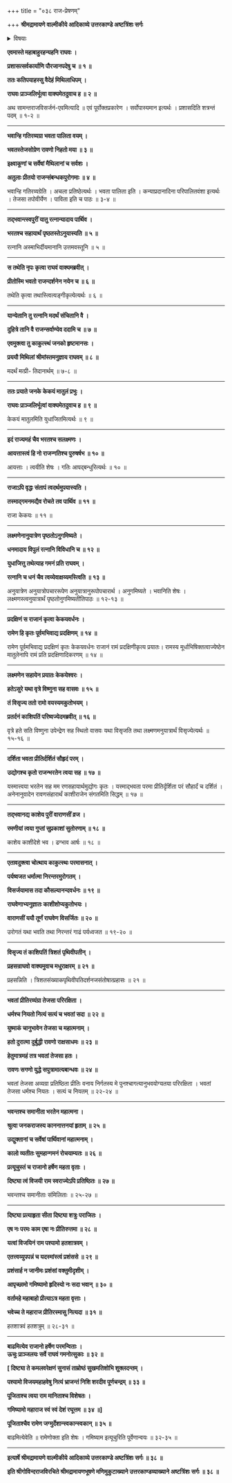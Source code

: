 +++
title = "०३८ राज-प्रेषणम्"

+++
**श्रीमद्रामायणे वाल्मीकीये आदिकाव्ये उत्तरकाण्डे अष्टत्रिंशः सर्गः**

<details><summary>विषयाः</summary>

रामेण स्वाभिषेकावलोकन-कुतुक-समागत-नाना-देशाधिपानां तत्-तन्-नगरं प्रतिप्रेषणम् ॥ १ ॥
</details>


**एवमास्ते महाबाहुरहन्यहनि राघवः ।**

**प्रशासत्सर्वकार्याणि पौरजानपदेषु च ॥ १ ॥**

**ततः कतिपयाहस्सु वैदेहं मिथिलाधिपम् ।**

**राघवः प्राञ्जलिर्भूत्वा वाक्यमेतदुवाच ह ॥ २ ॥**

अथ सामन्तराजविसर्जनं-एवमित्यादि ॥ एवं पूर्वोक्तप्रकारेण । सर्वोपास्यमान इत्यर्थः । प्रशासदिति शत्रन्तं पदम् ॥ १-२ ॥

****

**भवान्हि गतिरव्यग्रा भवता पालिता वयम् ।**

**भवतस्तेजसोग्रेण रावणो निहतो मया ॥ ३ ॥**

**इक्ष्वाकूणां च सर्वेषां मैथिलानां च सर्वशः ।**

**अतुलाः प्रीतयो राजन्संबन्धकपुरोगमाः ॥ ४ ॥**

भवान्हि गतिरव्यग्रेति । अचला प्रतिष्ठेत्यर्थः । भवता पालिता इति । कन्याप्रदानादिना परिपालितवंशा इत्यर्थः । तेजसा तपोवीर्येण । पाविता इति च पाठः ॥ ३-४ ॥

****

**तद्भवान्त्स्वपुरीं यातु रत्नान्यादाय पार्थिव ।**

**भरतश्च सहायार्थं पृष्ठतस्तेऽनुयास्यति ॥ ५ ॥**

रत्नानि अस्माभिर्दीयमानानि उत्तमवस्तूनि ॥ ५ ॥

****

**स तथेति नृपः कृत्वा राघवं वाक्यमब्रवीत् ।**

**प्रीतोस्मि भवतो राजन्दर्शनेन नयेन च ॥ ६ ॥**

तथेति कृत्वा तथास्त्वित्यङ्गीकृत्येत्यर्थः ॥ ६ ॥

****

**यान्येतानि तु रत्नानि मदर्थं संचितानि वै ।**

**दुहित्रे तानि वै राजन्सर्वाण्येव ददामि च ॥ ७ ॥**

**एवमुक्त्वा तु काकुत्स्थं जनको हृष्टमानसः ।**

**प्रययौ मिथिलां श्रीमांस्तमनुज्ञाय राघवम् ॥ ८ ॥**

मदर्थं मत्प्री- तिदानार्थम् ॥ ७-८ ॥

****

**ततः प्रयाते जनके केकयं मातुलं प्रभुः ।**

**राघवः प्राञ्जलिर्भूत्वां वाक्यमेतदुवाच ह ॥ ९ ॥**

केकयं मातुलमिति युधाजितमित्यर्थः ॥ ९ ॥

****

**इदं राज्यमहं चैव भरतश्च सलक्ष्मणः ।**

**आयत्तास्त्वं हि नो राजन्गतिश्च पुरुषर्षभ ॥ १० ॥**

आयत्ताः । त्वयीति शेषः । गतिः आपद्बन्धुरित्यर्थः ॥ १० ॥

****

**राजाऽपि वृद्धः संतापं त्वदर्थमुपयास्यति ।**

**तस्माद्गमनमद्यैव रोचते तव पार्थिव ॥ ११ ॥**

राजा केकयः ॥ ११ ॥

****

**लक्ष्मणेनानुयात्रेण पृष्ठतोऽनुगमिष्यते ।**

**धनमादाय विपुलं रत्नानि विविधानि च ॥ १२ ॥**

**युधाजित्तु तथेत्याह गमनं प्रति राघवम् ।**

**रत्नानि च धनं चैव त्वय्येवाक्षय्यमस्त्विति ॥ १३ ॥**

अनुयात्रेण अनुयात्रोपचाररूपेण अनुयात्रानुरूपोपचारार्थ । अनुगमिष्यते । भवानिति शेषः । लक्ष्मणस्त्वनुयात्रार्थं पृष्ठतोनुगमिष्यतीतिपाठः ॥ १२-१३ ॥

****

**प्रदक्षिणं स राजानं कृत्वा केकयवर्धनः ।**

**रामेण हि कृतः पूर्वमभिवाद्य प्रदक्षिणम् ॥ १४ ॥**

रामेण पूर्वमभिवाद्य प्रदक्षिणं कृतः केकयवर्धनः राजानं रामं प्रदक्षिणीकृत्य प्रयातः। रामस्य मूर्धाभिषिक्तत्वाज्येष्ठेन मातुलेनापि रामं प्रति प्रदक्षिणादिकरणम् ॥ १४ ॥

****

**लक्ष्मणेन सहायेन प्रयातः केकयेश्वरः ।**

**हतेऽसुरे यथा वृत्रे विष्णुना सह वासवः ॥ १५ ॥**

**तं विसृज्य ततो रामो वयस्यमकुतोभयम् ।**

**प्रतर्दनं काशिपतिं परिष्वज्येदमब्रवीत् ॥ १६ ॥**

वृत्रे हते सति विष्णुना उपेन्द्रेण सह स्थितो वासवः यथा विसृजति तथा लक्ष्मणमनुयात्रार्थं विसृज्येत्यर्थः ॥ १५-१६ ॥

****

**दर्शिता भवता प्रीतिर्दर्शितं सौहृदं परम् ।**

**उद्योगश्च कृतो राजन्भरतेन त्वया सह ॥ १७ ॥**

यस्मात्त्वया भरतेन सह मम रणसहायार्थमुद्योगः कृतः । यस्माद्भवता परमा प्रीतिर्दृर्शिता परं सौहार्दं च दर्शितं । अनेनानुवादेन रावणसंहारार्थं काशीराजेन संगतमिति सिद्धम् ॥ १७ ॥

****

**तद्भवानद्य काशेय पुरीं वाराणसीं व्रज ।**

**रमणीयां त्वया गुप्तां सुप्रकाशां सुतोरणाम् ॥ १८ ॥**

काशेय काशीदेशे भव । ढग्भाव आर्षः ॥ १८ ॥

****

**एतावदुक्त्वा चोत्थाय काकुत्स्थः परमासनात् ।**

**पर्यष्वजत धर्मात्मा निरन्तरमुरोगतम् ।**

**विसर्जयामास तदा कौसल्यानन्दवर्धनः ॥ १९ ॥**

**राघवेणाभ्यनुज्ञातः काशीशोप्यकुतोभयः ।**

**वाराणसीं ययौ तूर्णं राघवेण विसर्जितः ॥ २० ॥**

उरोगतं यथा भवति तथा निरन्तरं गाढं पर्यध्वजत ॥ १९-२० ॥

****

**विसृज्य तं काशिपतिं त्रिशतं पृथिवीपतीन् ।**

**प्रहसन्राघवो वाक्यमुवाच मधुराक्षरम् ॥ २१ ॥**

प्रहसन्निति । त्रिशतसंख्याकपृथिवीपतिदर्शनजसंतोषात्प्रहासः ॥ २१ ॥

****

**भवतां प्रीतिरव्यंग्रा तेजसा परिरक्षिता ।**

**धर्मश्च नियतो नित्यं सत्यं च भवतां सदा ॥ २२ ॥**

**युष्माकं चानुभावेन तेजसा च महात्मनाम् ।**

**हतो दुरात्मा दुर्बुद्धी रावणो राक्षसाधमः ॥ २३ ॥**

**हेतुमात्रमहं तत्र भवतां तेजसा हतः ।**

**रावणः सगणो युद्धे सपुत्रामात्यबान्धवः ॥ २४ ॥**

भवतां तेजसा अव्यग्रा प्रतिष्ठिता प्रीतिः वनाय निर्गतस्य मे पुनश्चागत्यानुभवयोग्यतया परिरक्षिता । भवतां तेजसा धर्मश्च नियतः । सत्यं च नियतम् ॥ २२-२४ ॥

****

**भवन्तश्च समानीता भरतेन महात्मना ।**

**श्रुत्वा जनकराजस्य काननात्तनयां हृताम् ॥ २५ ॥**

**उद्युक्तानां च सर्वेषां पार्थिवानां महात्मनाम् ।**

**कालो व्यतीतः सुमहान्गमनं रोचयाम्यतः ॥ २६ ॥**

**प्रत्यूचुस्तं च राजानो हर्षेण महता वृताः ।**

**दिष्ट्या त्वं विजयी राम स्वराज्येऽपि प्रतिष्ठितः ॥ २७ ॥**

भवन्तश्च समानीताः संमिलिताः ॥ २५-२७ ॥

****

**दिष्ट्या प्रत्याहृता सीता दिष्ट्या शत्रुः पराजितः ।**

**एष नः परमः काम एषा नः प्रीतिरुत्तमा ॥ २८ ॥**

**यत्वां विजयिनं राम पश्यामो हतशात्रवम् ।**

**एतत्त्वय्युपपन्नं च यदस्मांस्त्वं प्रशंससे ॥ २९ ॥**

**प्रशंसार्ह न जानीमः प्रशंसां वक्तुमीदृशीम् ।**

**आपृच्छामो गमिष्यामो हृदिस्यो नः सदा भवान् ॥ ३० ॥**

**वर्तामहे महाबाहो प्रीत्याऽत्र महता वृत्ताः ।**

**भवेच्च ते महाराज प्रीतिरस्मासु नित्यदा ॥ ३१ ॥**

हतशात्रवं हतशत्रुम् ॥ २८-३१ ॥

****

**बाढमित्येव राजानो हर्षेण परमन्विताः ।  
ऊचुः प्राञ्जलयः सर्वे राघवं गमनोत्सुकाः ॥ ३२ ॥**

**\[ दिष्ट्या ते कमलवरेक्षणं सुनासं ताम्रोष्ठं सुखमतिशोभि शुक्लदन्तम् ।**

**पश्यामो विजयमहाहवेषु नित्यं भ्राजन्तं निशि शरदीव पूर्णचन्द्रम् ॥ ३३ ॥**

**पूजिताश्च त्वया राम मानिताश्च विशेषतः ।**

**गमिष्यामो महाराज स्वं स्वं देशं रघूत्तम ॥ ३४ ॥\]**

**पूजिताश्चैव रामेण जग्मुर्देशान्स्वकान्स्वकान् ॥ ३५ ॥**

बाढमित्येवेति ॥ रामेणोक्ता इति शेषः । गमिष्याम इत्यूचुरिति पूर्वेणान्वयः ॥ ३२-३५ ॥

****

**इत्यार्षे श्रीमद्रामायणे वाल्मीकीये आदिकाव्ये उत्तरकाण्डे अष्टत्रिंशः सर्गः ॥ ३८ ॥**

**इति श्रीगोविन्दराजविरचिते श्रीमद्रामायणभूषणे मणिमुकुटाख्याने उत्तरकाण्डव्याख्याने अष्टत्रिंशः सर्गः ॥ ३८ ॥**
